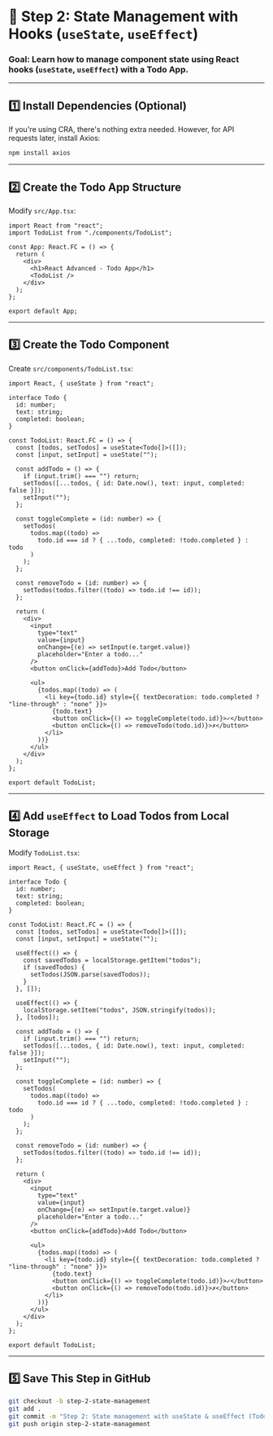 # **📌 Step 2: State Management with Hooks (`useState`, `useEffect`)**
### **Goal:** Learn how to manage component state using **React hooks** (`useState`, `useEffect`) with a **Todo App**.

---

## **1️⃣ Install Dependencies (Optional)**
If you're using CRA, there's nothing extra needed. However, for API requests later, install Axios:
```bash
npm install axios
```

---

## **2️⃣ Create the Todo App Structure**
Modify `src/App.tsx`:
```tsx
import React from "react";
import TodoList from "./components/TodoList";

const App: React.FC = () => {
  return (
    <div>
      <h1>React Advanced - Todo App</h1>
      <TodoList />
    </div>
  );
};

export default App;
```

---

## **3️⃣ Create the Todo Component**
Create `src/components/TodoList.tsx`:
```tsx
import React, { useState } from "react";

interface Todo {
  id: number;
  text: string;
  completed: boolean;
}

const TodoList: React.FC = () => {
  const [todos, setTodos] = useState<Todo[]>([]);
  const [input, setInput] = useState("");

  const addTodo = () => {
    if (input.trim() === "") return;
    setTodos([...todos, { id: Date.now(), text: input, completed: false }]);
    setInput("");
  };

  const toggleComplete = (id: number) => {
    setTodos(
      todos.map((todo) =>
        todo.id === id ? { ...todo, completed: !todo.completed } : todo
      )
    );
  };

  const removeTodo = (id: number) => {
    setTodos(todos.filter((todo) => todo.id !== id));
  };

  return (
    <div>
      <input
        type="text"
        value={input}
        onChange={(e) => setInput(e.target.value)}
        placeholder="Enter a todo..."
      />
      <button onClick={addTodo}>Add Todo</button>

      <ul>
        {todos.map((todo) => (
          <li key={todo.id} style={{ textDecoration: todo.completed ? "line-through" : "none" }}>
            {todo.text}
            <button onClick={() => toggleComplete(todo.id)}>✓</button>
            <button onClick={() => removeTodo(todo.id)}>✗</button>
          </li>
        ))}
      </ul>
    </div>
  );
};

export default TodoList;
```

---

## **4️⃣ Add `useEffect` to Load Todos from Local Storage**
Modify `TodoList.tsx`:
```tsx
import React, { useState, useEffect } from "react";

interface Todo {
  id: number;
  text: string;
  completed: boolean;
}

const TodoList: React.FC = () => {
  const [todos, setTodos] = useState<Todo[]>([]);
  const [input, setInput] = useState("");

  useEffect(() => {
    const savedTodos = localStorage.getItem("todos");
    if (savedTodos) {
      setTodos(JSON.parse(savedTodos));
    }
  }, []);

  useEffect(() => {
    localStorage.setItem("todos", JSON.stringify(todos));
  }, [todos]);

  const addTodo = () => {
    if (input.trim() === "") return;
    setTodos([...todos, { id: Date.now(), text: input, completed: false }]);
    setInput("");
  };

  const toggleComplete = (id: number) => {
    setTodos(
      todos.map((todo) =>
        todo.id === id ? { ...todo, completed: !todo.completed } : todo
      )
    );
  };

  const removeTodo = (id: number) => {
    setTodos(todos.filter((todo) => todo.id !== id));
  };

  return (
    <div>
      <input
        type="text"
        value={input}
        onChange={(e) => setInput(e.target.value)}
        placeholder="Enter a todo..."
      />
      <button onClick={addTodo}>Add Todo</button>

      <ul>
        {todos.map((todo) => (
          <li key={todo.id} style={{ textDecoration: todo.completed ? "line-through" : "none" }}>
            {todo.text}
            <button onClick={() => toggleComplete(todo.id)}>✓</button>
            <button onClick={() => removeTodo(todo.id)}>✗</button>
          </li>
        ))}
      </ul>
    </div>
  );
};

export default TodoList;
```

---

## **5️⃣ Save This Step in GitHub**
```bash
git checkout -b step-2-state-management
git add .
git commit -m "Step 2: State management with useState & useEffect (Todo App)"
git push origin step-2-state-management
```
